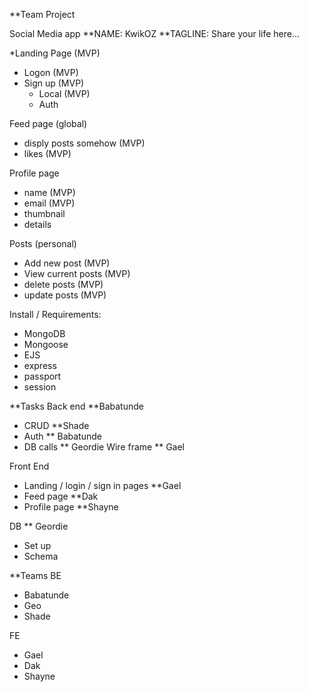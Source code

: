 **Team Project

Social Media app
**NAME: KwikOZ
**TAGLINE:  Share your life here... 

*Landing Page  (MVP)
 - Logon  (MVP)
 - Sign up  (MVP)
   - Local  (MVP)
   - Auth

Feed page (global)
 - disply posts somehow  (MVP)
 - likes  (MVP)

Profile page
 - name  (MVP)
 - email   (MVP)
 - thumbnail
 - details

Posts (personal)
 - Add new post  (MVP)
 - View current posts  (MVP)
 - delete posts  (MVP)
 - update posts  (MVP)

Install / Requirements:
 - MongoDB
 - Mongoose
 - EJS
 - express
 - passport
 - session

**Tasks
Back end **Babatunde
 - CRUD **Shade
 - Auth ** Babatunde
 - DB calls ** Geordie
Wire frame ** Gael

Front End
 - Landing / login / sign in pages **Gael
 - Feed page **Dak
 - Profile page **Shayne

DB ** Geordie
 - Set up
 - Schema

**Teams
BE
 - Babatunde
 - Geo
 - Shade
 
FE
 - Gael
 - Dak
 - Shayne

